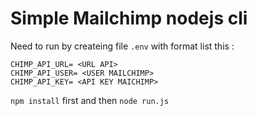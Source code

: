 # Simple Mailchimp nodejs cli

Need to run by createing file `.env` with format list this :


```file
CHIMP_API_URL= <URL API>
CHIMP_API_USER= <USER MAILCHIMP>
CHIMP_API_KEY= <API KEY MAICHIMP>
```



`npm install` first and then `node run.js`